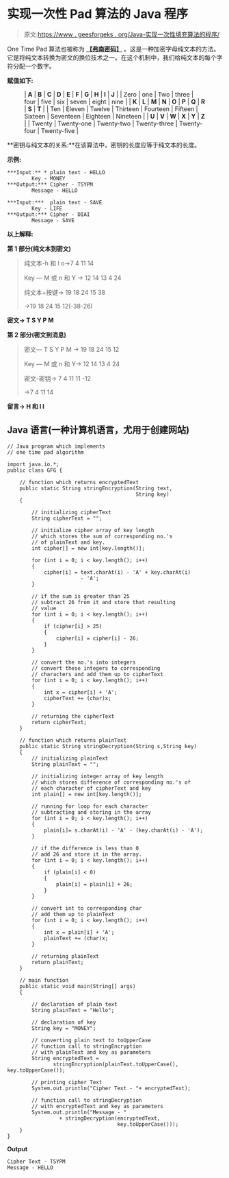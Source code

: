 # 实现一次性 Pad 算法的 Java 程序

> 原文:[https://www . geesforgeks . org/Java-实现一次性填充算法的程序/](https://www.geeksforgeeks.org/java-program-to-implement-the-one-time-pad-algorithm/)

One Time Pad 算法也被称为 [**【弗南密码】**](https://www.geeksforgeeks.org/vernam-cipher-in-cryptography/) 。这是一种加密字母纯文本的方法。它是将纯文本转换为密文的换位技术之一。在这个机制中，我们给纯文本的每个字符分配一个数字。

**赋值如下:**

<figure class="table">

| **A** | **B** | **C** | **D** | **E** | **F** | **G** | **H** | **I** | **J** |
| Zero | one | Two | three | four | five | six | seven | eight | nine |
| **K** | **L** | **M** | **N** | **O** | **P** | **Q** | **R** | **S** | **T** |
| Ten | Eleven | Twelve | Thirteen | Fourteen | Fifteen | Sixteen | Seventeen | Eighteen | Nineteen |
| **U** | **V** | **W** | **X** | **Y** | **Z** |
| Twenty | Twenty-one | Twenty-two | Twenty-three | Twenty-four | Twenty-five |

</figure>

**密钥与纯文本的关系:**在该算法中，密钥的长度应等于纯文本的长度。

**示例:**

```
***Input:** * plain text - HELLO
        Key - MONEY
***Output:*** Cipher - TSYPM
        Message - HELLO

***Input:***  plain text - SAVE
        Key - LIFE  
***Output:*** Cipher - DIAI        
        Message - SAVE
```

**以上解释:**

**第 1 部分(纯文本到密文)**

> 纯文本-h 和 l o→7 4 11 14
> 
> Key — M 或 n 和 Y → 12 14 13 4 24
> 
> 纯文本+按键→ 19 18 24 15 38
> 
> →19 18 24 15 12(-38-26)

**密文→ T S Y P M**

**第 2 部分(密文到消息)**

> 密文— T S Y P M → 19 18 24 15 12
> 
> Key — M 或 n 和 Y→ 12 14 13 4 24
> 
> 密文-密钥→ 7 4 11 11 -12
> 
> →7 4 11 14

**留言→ H 和 l l**

## Java 语言(一种计算机语言，尤用于创建网站)

```
// Java program which implements
// one time pad algorithm

import java.io.*;
public class GFG {

    // function which returns encryptedText
    public static String stringEncryption(String text,
                                          String key)
    {

        // initializing cipherText
        String cipherText = "";

        // initialize cipher array of key length
        // which stores the sum of corresponding no.'s
        // of plainText and key.
        int cipher[] = new int[key.length()];

        for (int i = 0; i < key.length(); i++)
        {
            cipher[i] = text.charAt(i) - 'A' + key.charAt(i)
                        - 'A';
        }

        // if the sum is greater than 25
        // subtract 26 from it and store that resulting
        // value
        for (int i = 0; i < key.length(); i++)
        {
            if (cipher[i] > 25)
            {
                cipher[i] = cipher[i] - 26;
            }
        }

        // convert the no.'s into integers
        // convert these integers to corresponding
        // characters and add them up to cipherText
        for (int i = 0; i < key.length(); i++) 
        {
            int x = cipher[i] + 'A';
            cipherText += (char)x;
        }

        // returning the cipherText
        return cipherText;
    }

    // function which returns plainText
    public static String stringDecryption(String s,String key)
    {
        // initializing plainText
        String plainText = "";

        // initializing integer array of key length
        // which stores difference of corresponding no.'s of
        // each character of cipherText and key
        int plain[] = new int[key.length()];

        // running for loop for each character
        // subtracting and storing in the array
        for (int i = 0; i < key.length(); i++) 
        {
            plain[i]= s.charAt(i) - 'A' - (key.charAt(i) - 'A');
        }

        // if the difference is less than 0
        // add 26 and store it in the array.
        for (int i = 0; i < key.length(); i++)
        {
            if (plain[i] < 0) 
            {
                plain[i] = plain[i] + 26;
            }
        }

        // convert int to corresponding char
        // add them up to plainText
        for (int i = 0; i < key.length(); i++)
        {
            int x = plain[i] + 'A';
            plainText += (char)x;
        }

        // returning plainText
        return plainText;
    }

    // main function
    public static void main(String[] args)
    {

        // declaration of plain text
        String plainText = "Hello";

        // declaration of key
        String key = "MONEY";

        // converting plain text to toUpperCase
        // function call to stringEncryption
        // with plainText and key as parameters
        String encryptedText = 
               stringEncryption(plainText.toUpperCase(), key.toUpperCase());

        // printing cipher Text
        System.out.println("Cipher Text - "+ encryptedText);

        // function call to stringDecryption
        // with encryptedText and key as parameters
        System.out.println("Message - "
                 + stringDecryption(encryptedText,
                                    key.toUpperCase()));
    }
}
```

**Output**

```
Cipher Text - TSYPM
Message - HELLO
```